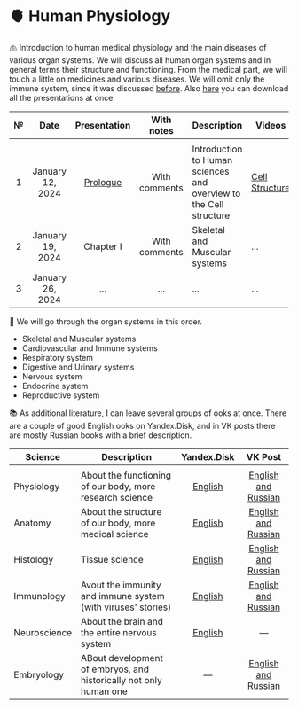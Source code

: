 # 🫀 Human Physiology

🫁 Introduction to human medical physiology and the main diseases of various organ systems. We will discuss all human organ systems and in general terms their structure and functioning. From the medical part, we will touch a little on medicines and various diseases. We will omit only the immune system, since it was discussed [before](https://github.com/subpolare/france/blob/main/2023-Virology-Immunology.md). Also [here](https://disk.yandex.ru/d/GrtnUE2wBBBAsQ) you can download all the presentations at once.

| № | Date | Presentation | With notes | Description | Videos |
| :-----: | :-----: | :-----: | :-----: | ----- | ----- |
|  |  |  |  |  |  |
| 1 | January 12, 2024 | [Prologue](https://disk.yandex.ru/i/b8tPuK8po7Sq1w) | With comments | Introduction to Human sciences and overview to the Cell structure | [Cell Structure](https://youtu.be/0xe1s65IH0w) |
| 2 | January 19, 2024 | Chapter I  | With comments | Skeletal and Muscular systems | ... |
| 3 | January 26, 2024 | ...  | ... | ... | ... |

🧠 We will go through the organ systems in this order.
* Skeletal and Muscular systems 
* Cardiovascular and Immune systems
* Respiratory system 
* Digestive and Urinary systems
* Nervous system 
* Endocrine system 
* Reproductive system 

📚 As additional literature, I can leave several groups of ooks at once. There are a couple of good English ooks on Yandex.Disk, and in VK posts there are mostly Russian books with a brief description.

| Science | Description | Yandex.Disk | VK Post | 
| ----- | ----- | :-----: | :-----: | 
|  |  |  |  | 
| Physiology | About the functioning of our body, more research science | [English](https://disk.yandex.ru/d/bTB8F2Tn3e39vw) | [English and Russian](https://vk.com/wall-93139590_697) |
| Anatomy | About the structure of our body, more medical science | [English](https://disk.yandex.ru/d/ZlSzm7qxu-XpAg) | [English and Russian](https://vk.com/wall-93139590_4799) |
| Histology | Tissue science | [English](https://disk.yandex.ru/d/ouFDwAunKhrfRA) | [English and Russian](https://vk.com/wall-93139590_990) |
| Immunology | Avout the immunity and immune system (with viruses' stories) | [English](https://disk.yandex.ru/d/kr-LvZ230ZSM3g) | [English and Russian](https://vk.com/wall-93139590_3272) |
| Neuroscience | About the brain and the entire nervous system | [English](https://disk.yandex.ru/d/Jn7zNqFFRu_FzQ) | — |
| Embryology | ABout development of embryos, and historically not only human one | — | [English and Russian](https://vk.com/wall-93139590_649) |
